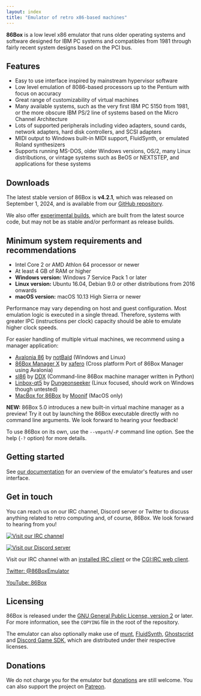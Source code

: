```yaml
---
layout: index
title: "Emulator of retro x86-based machines"
---
```


**86Box** is a low level x86 emulator that runs older operating systems and software designed for IBM PC systems and compatibles from 1981 through fairly recent system designs based on the PCI bus.

Features
--------

* Easy to use interface inspired by mainstream hypervisor software
* Low level emulation of 8086-based processors up to the Pentium with focus on accuracy
* Great range of customizability of virtual machines
* Many available systems, such as the very first IBM PC 5150 from 1981, or the more obscure IBM PS/2 line of systems based on the Micro Channel Architecture
* Lots of supported peripherals including video adapters, sound cards, network adapters, hard disk controllers, and SCSI adapters
* MIDI output to Windows built-in MIDI support, FluidSynth, or emulated Roland synthesizers
* Supports running MS-DOS, older Windows versions, OS/2, many Linux distributions, or vintage systems such as BeOS or NEXTSTEP, and applications for these systems

Downloads
---------

The latest stable version of 86Box is **v4.2.1**, which was released on September 1, 2024, and is available from our [GitHub repository](https://github.com/86Box/86Box/releases/latest).

We also offer [experimental builds](/builds), which are built from the latest source code, but may not be as stable and/or performant as release builds.

Minimum system requirements and recommendations
-----------------------------------------------

* Intel Core 2 or AMD Athlon 64 processor or newer
* At least 4 GB of RAM or higher
* **Windows version:** Windows 7 Service Pack 1 or later
* **Linux version:** Ubuntu 16.04, Debian 9.0 or other distributions from 2016 onwards
* **macOS version:** macOS 10.13 High Sierra or newer

Performance may vary depending on host and guest configuration. Most emulation logic is executed in a single thread. Therefore, systems with greater IPC (instructions per clock) capacity should be able to emulate higher clock speeds.

For easier handling of multiple virtual machines, we recommend using a manager application:

* [Avalonia 86](https://github.com/notBald/Avalonia86) by [notBald](https://github.com/notBald) (Windows and Linux)
* [86Box Manager X](https://github.com/RetBox/86BoxManagerX) by [xafero](https://github.com/xafero) (Cross platform Port of 86Box Manager using Avalonia)
* [sl86](https://github.com/DDXofficial/sl86) by [DDX](https://github.com/DDXofficial) (Command-line 86Box machine manager written in Python)
* [Linbox-qt5](https://github.com/Dungeonseeker/linbox-qt5) by [Dungeonseeker](https://github.com/Dungeonseeker/) (Linux focused, should work on Windows though untested)
* [MacBox for 86Box](https://github.com/Moonif/MacBox) by [Moonif](https://github.com/Moonif) (MacOS only)

**NEW:** 86Box 5.0 introduces a new built-in virtual machine manager as a preview! Try it out by launching the 86Box executable directly with no command line arguments. We look forward to hearing your feedback!

To use 86Box on its own, use the `--vmpath`/`-P` command line option. See the help (`-?` option) for more details.

Getting started
---------------

See [our documentation](https://86box.readthedocs.io/en/latest/index.html) for an overview of the emulator's features and user interface.

<a name="social" />Get in touch
-------------------------------

You can reach us on our IRC channel, Discord server or Twitter to discuss anything related to retro computing and, of course, 86Box. We look forward to hearing from you!

<div id="socialnew" markdown="block">

[![Visit our IRC channel](https://kiwiirc.com/buttons/irc.86box.net/86Box.png)](https://kiwiirc.com/client/irc.86box.net/?nick=website?#86Box)

[![Visit our Discord server](https://discordapp.com/api/guilds/262614059009048590/embed.png)](https://discord.gg/v5fCgFw)

</div><div id="socialold" markdown="block">

Visit our IRC channel with an [installed IRC client](irc://irc.86box.net/#86Box) or the [CGI:IRC web client](http://irc.86box.net).

</div>

[Twitter: @86BoxEmulator](https://twitter.com/86BoxEmulator)

[YouTube: 86Box](https://youtube.com/c/86Box)

Licensing
---------

86Box is released under the [GNU General Public License, version 2](https://www.gnu.org/licenses/old-licenses/gpl-2.0.html) or later. For more information, see the `COPYING` file in the root of the repository.

The emulator can also optionally make use of [munt](https://github.com/munt/munt), [FluidSynth](https://www.fluidsynth.org/), [Ghostscript](https://www.ghostscript.com/) and [Discord Game SDK](https://discord.com/developers/docs/game-sdk/sdk-starter-guide), which are distributed under their respective licenses.

Donations
---------

We do not charge you for the emulator but [donations](https://paypal.me/86Box) are still welcome. You can also support the project on [Patreon](https://www.patreon.com/86box).
